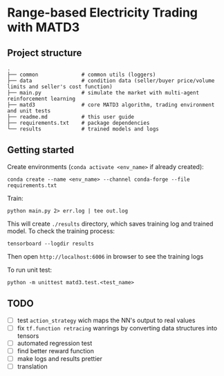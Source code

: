# Range-based Electricity Trading with MATD3

## Project structure
```text
.
├── common              # common utils (loggers)
├── data                # condition data (seller/buyer price/volume limits and seller's cost function)
├── main.py             # simulate the market with multi-agent reinforcement learning
├── matd3               # core MATD3 algorithm, trading environment and unit tests
├── readme.md           # this user guide
├── requirements.txt    # package dependencies
└── results             # trained models and logs
```

## Getting started

Create environments (`conda activate <env_name>` if already created):

```commandline
conda create --name <env_name> --channel conda-forge --file requirements.txt
```

Train:

```commandline
python main.py 2> err.log | tee out.log
```

This will create `./results` directory, which saves training log and trained model. To check the training process:

```commandline
tensorboard --logdir results
```

Then open `http://localhost:6006` in browser to see the training logs

To run unit test:
```commandline
python -m unittest matd3.test.<test_name>
```

## TODO

- [ ] test `action_strategy` wich maps the NN's output to real values
- [ ] fix `tf.function retracing` wanrings by converting data structures into tensors
- [ ] automated regression test
- [ ] find better reward function
- [ ] make logs and results prettier
- [ ] translation
